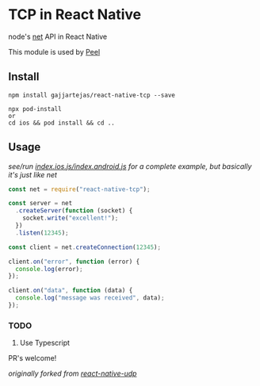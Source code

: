 # TCP in React Native

node's [net](https://nodejs.org/api/net.html) API in React Native

This module is used by [Peel](http://www.peel.com/)

## Install

```
npm install gajjartejas/react-native-tcp --save

npx pod-install
or
cd ios && pod install && cd ..
```

## Usage

_see/run [index.ios.js/index.android.js](examples/rctsockets) for a complete example, but basically it's just like net_

```js
const net = require("react-native-tcp");

const server = net
  .createServer(function (socket) {
    socket.write("excellent!");
  })
  .listen(12345);

const client = net.createConnection(12345);

client.on("error", function (error) {
  console.log(error);
});

client.on("data", function (data) {
  console.log("message was received", data);
});
```

### TODO

1. Use Typescript

PR's welcome!

_originally forked from [react-native-udp](https://github.com/tradle/react-native-udp)_
